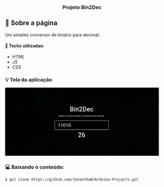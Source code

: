 <h3 align="center">
  Projeto Bin2Dec
</h3>

## :rocket: Sobre a página

Um simples conversor de binário para decimal.

#### :wrench: Techs utilizadas:
* _HTML_
* _JS_
* _CSS_

### :bulb: Tela da aplicação

![image](https://github.com/JonanthaW/Bin2Dec/blob/main/assets/example1.jpg)

### :computer: Baixando o conteúdo:

```bash
$ git clone https://github.com/JonanthaW/Arduino-Projects.git
```
